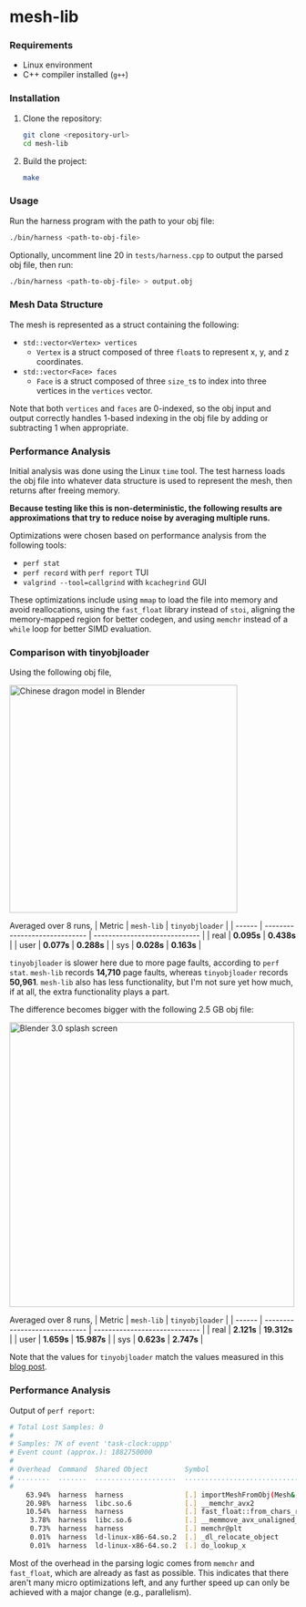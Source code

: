 # mesh-lib

### Requirements

- Linux environment
- C++ compiler installed (`g++`)

### Installation

1. Clone the repository:

   ```bash
   git clone <repository-url>
   cd mesh-lib
   ```

2. Build the project:
   ```bash
   make
   ```

### Usage

Run the harness program with the path to your obj file:

```bash
./bin/harness <path-to-obj-file>
```

Optionally, uncomment line 20 in `tests/harness.cpp` to output the parsed obj file, then run:

```bash
./bin/harness <path-to-obj-file> > output.obj
```

### Mesh Data Structure

The mesh is represented as a struct containing the following:

- `std::vector<Vertex> vertices`
  - `Vertex` is a struct composed of three `float`s to represent x, y, and z coordinates.
- `std::vector<Face> faces`
  - `Face` is a struct composed of three `size_t`s to index into three vertices in the `vertices` vector.

Note that both `vertices` and `faces` are 0-indexed, so the obj input and output correctly handles 1-based indexing in the obj file by adding or subtracting 1 when appropriate.

### Performance Analysis

Initial analysis was done using the Linux `time` tool. The test harness loads the obj file into whatever data structure is used to represent the mesh, then returns after freeing memory.

**Because testing like this is non-deterministic, the following results are approximations that try to reduce noise by averaging multiple runs.**

Optimizations were chosen based on performance analysis from the following tools:

- `perf stat`
- `perf record` with `perf report` TUI
- `valgrind --tool=callgrind` with `kcachegrind` GUI

These optimizations include using `mmap` to load the file into memory and avoid reallocations, using the `fast_float` library instead of `stoi`, aligning the memory-mapped region for better codegen, and using `memchr` instead of a `while` loop for better SIMD evaluation.

### Comparison with tinyobjloader

Using the following obj file,

<img src="https://github.com/user-attachments/assets/ef1643e0-1289-443e-a059-c70b4c84c5a8" alt="Chinese dragon model in Blender" width="400px" />

Averaged over 8 runs,
| Metric | `mesh-lib` | `tinyobjloader` |
| ------ | ----------------------------- | ----------------------------- |
| real | **0.095s** | **0.438s** |
| user | **0.077s** | **0.288s** |
| sys | **0.028s** | **0.163s** |

`tinyobjloader` is slower here due to more page faults, according to `perf stat`. `mesh-lib` records **14,710** page faults, whereas `tinyobjloader` records **50,961**. `mesh-lib` also has less functionality, but I'm not sure yet how much, if at all, the extra functionality plays a part.

The difference becomes bigger with the following 2.5 GB obj file:

<img src="https://github.com/user-attachments/assets/2d5aaad9-80eb-4e7b-bf6d-ca91e7e2e68b" alt="Blender 3.0 splash screen" width="500px" />

Averaged over 8 runs,
| Metric | `mesh-lib` | `tinyobjloader` |
| ------ | ----------------------------- | ----------------------------- |
| real | **2.121s** | **19.312s** |
| user | **1.659s** | **15.987s** |
| sys | **0.623s** | **2.747s** |

Note that the values for `tinyobjloader` match the values measured in this [blog post](https://aras-p.info/blog/2022/05/14/comparing-obj-parse-libraries/).

### Performance Analysis

Output of `perf report`:

```bash
# Total Lost Samples: 0
#
# Samples: 7K of event 'task-clock:uppp'
# Event count (approx.): 1882750000
#
# Overhead  Command  Shared Object         Symbol                                        >
# ........  .......  ....................  ..............................................>
#
    63.94%  harness  harness               [.] importMeshFromObj(Mesh&, char const*, long)
    20.98%  harness  libc.so.6             [.] __memchr_avx2
    10.54%  harness  harness               [.] fast_float::from_chars_result_t<char> fast>
     3.78%  harness  libc.so.6             [.] __memmove_avx_unaligned_erms
     0.73%  harness  harness               [.] memchr@plt
     0.01%  harness  ld-linux-x86-64.so.2  [.] _dl_relocate_object
     0.01%  harness  ld-linux-x86-64.so.2  [.] do_lookup_x
```

Most of the overhead in the parsing logic comes from `memchr` and `fast_float`, which are already as fast as possible. This indicates that there aren't many micro optimizations left, and any further speed up can only be achieved with a major change (e.g., parallelism).
